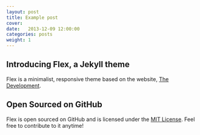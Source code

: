 ```yaml
---
layout: post
title: Example post
cover: 
date:   2013-12-09 12:00:00
categories: posts
weight: 1
---
```


## Introducing Flex, a Jekyll theme

Flex is a minimalist, responsive theme based on the website, [The Development](http://thedevelopment.co).

## Open Sourced on GitHub

Flex is open sourced on GitHub and is licensed under the [MIT License](http://opensource.org/licenses/MIT). Feel free to contribute to it anytime!
